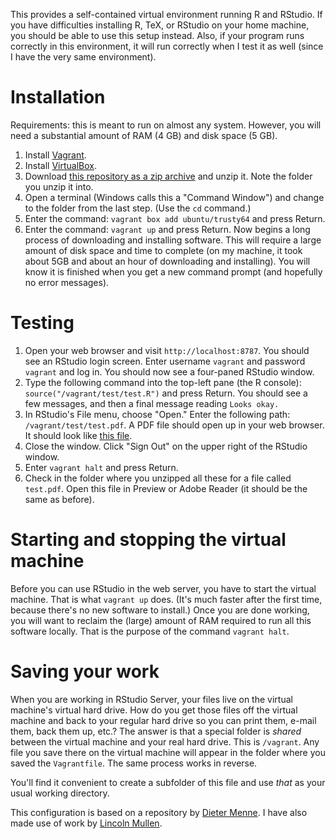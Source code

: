 This provides a self-contained virtual environment running R and RStudio. If you have difficulties installing R, TeX, or RStudio on your home machine, you should be able to use this setup instead. Also, if your program runs correctly in this environment, it will run correctly when I test it as well (since I have the very same environment). 

# Installation

Requirements: this is meant to run on almost any system. However, you will need a substantial amount of RAM (4 GB) and disk space (5 GB).

1. Install [Vagrant](https://www.vagrantup.com/downloads).
2. Install [VirtualBox](https://www.virtualbox.org/wiki/Downloads).
3. Download [this repository as a zip archive]() and unzip it. Note the folder you unzip it into.
4. Open a terminal (Windows calls this a "Command Window") and change to the folder from the last step. (Use the `cd` command.)
5. Enter the command: `vagrant box add ubuntu/trusty64` and press Return.
6. Enter the command: `vagrant up` and press Return. Now begins a long process of downloading and installing software. This will require a large amount of disk space and time to complete (on my machine, it took about 5GB and about an hour of downloading and installing). You will know it is finished when you get a new command prompt (and hopefully no error messages).


# Testing

1. Open your web browser and visit `http://localhost:8787`. You should see an RStudio login screen. Enter username `vagrant` and password `vagrant` and log in. You should now see a four-paned RStudio window.
1. Type the following command into the top-left pane (the R console): `source("/vagrant/test/test.R")` and press Return. You should see a few messages, and then a final message reading `Looks okay.`
1. In RStudio's File menu, choose "Open." Enter the following path: `/vagrant/test/test.pdf`. A PDF file should open up in your web browser. It should look like [this file](http://www.rci.rutgers.edu/~ag978/litdata/vagrant-test.pdf).
1. Close the window. Click "Sign Out" on the upper right of the RStudio window.
1. Enter `vagrant halt` and press Return.
1. Check in the folder where you unzipped all these for a file called `test.pdf`. Open this file in Preview or Adobe Reader (it should be the same as before).

# Starting and stopping the virtual machine

Before you can use RStudio in the web server, you have to start the virtual machine. That is what `vagrant up` does. (It's much faster after the first time, because there's no new software to install.) Once you are done working, you will want to reclaim the (large) amount of RAM required to run all this software locally. That is the purpose of the command `vagrant halt`.

# Saving your work

When you are working in RStudio Server, your files live on the virtual machine's virtual hard drive. How do you get those files off the virtual machine and back to your regular hard drive so you can print them, e-mail them, back them up, etc.? The answer is that a special folder is *shared* between the virtual machine and your real hard drive. This is `/vagrant`. Any file you save there on the virtual machine will appear in the folder where you saved the `Vagrantfile`. The same process works in reverse.

You'll find it convenient to create a subfolder of this file and use *that* as your usual working directory.








This configuration is based on a repository by [Dieter Menne](https://bitbucket.org/dmenne/rstudio-shiny-server-on-ubuntu). I have also made use of work by [Lincoln Mullen](https://github.com/lmullen/vagrant-r-dev/).
